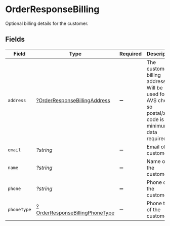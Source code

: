 # OrderResponseBilling

Optional billing details for the customer.


## Fields

| Field                                                                                                        | Type                                                                                                         | Required                                                                                                     | Description                                                                                                  | Example                                                                                                      |
| ------------------------------------------------------------------------------------------------------------ | ------------------------------------------------------------------------------------------------------------ | ------------------------------------------------------------------------------------------------------------ | ------------------------------------------------------------------------------------------------------------ | ------------------------------------------------------------------------------------------------------------ |
| `address`                                                                                                    | [?OrderResponseBillingAddress](../../models/shared/OrderResponseBillingAddress.md)                           | :heavy_minus_sign:                                                                                           | The customer's billing address. Will be used for AVS checks so postal/zip code is the minimum data required. |                                                                                                              |
| `email`                                                                                                      | *?string*                                                                                                    | :heavy_minus_sign:                                                                                           | Email of the customer.                                                                                       | john@example.com                                                                                             |
| `name`                                                                                                       | *?string*                                                                                                    | :heavy_minus_sign:                                                                                           | Name of the customer.                                                                                        | John Doe                                                                                                     |
| `phone`                                                                                                      | *?string*                                                                                                    | :heavy_minus_sign:                                                                                           | Phone of the customer.                                                                                       | 5556178190                                                                                                   |
| `phoneType`                                                                                                  | [?OrderResponseBillingPhoneType](../../models/shared/OrderResponseBillingPhoneType.md)                       | :heavy_minus_sign:                                                                                           | Phone type of the customer.                                                                                  | H                                                                                                            |